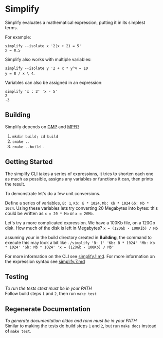 # Simplify

Simplify evaluates a mathematical expression, putting it in its simplest terms.

For example:

`simplify --isolate x '2(x + 2) = 5'`\
`x = 0.5`

Simplify also works with multiple variables:

`simplify --isolate y '2 + x * y^4 = 10`\
`y = 8 / x \ 4`.

Variables can also be assigned in an expression:

`simplify 'x : 2' 'x - 5'`\
`2`\
`-3`

## Building

Simplify depends on [GMP](https://www.gmplib.org) and [MPFR](https://www.mpfr.org)

1. `mkdir build; cd build`
2. `cmake ..`
3. `cmake --build .`

## Getting Started

The simplify CLI takes a series of expressions, it tries to shorten each one as much as possible,
assigns any variables or functions it can, then prints the result.

To demonstrate let's do a few unit conversions.

Define a series of variables, `B: 1`, `Kb: B * 1024`, `Mb: Kb * 1024` `Gb: Mb * 1024`.
Using these variables lets try converting 20 Megabytes into bytes: this could be written as `x = 20 * Mb` or `x = 20Mb`.

Let's try a more complicated expression. We have a 100Kb file, on a 120Gb disk.
How much of the disk is left in Megabytes? `x = (120Gb - 100Kib) / Mb`

assuming your in the build directory created in __Building__, the command to execute
this may look a bit like `./simplify 'B: 1' 'Kb: B * 1024' 'Mb: Kb * 1024' 'Gb: Mb * 1024' 'x = (120Gb - 100Kb) / Mb'`

For more information on the CLI see [simplify.1.md](docs/simplify.1.md).
For more information on the expression syntax see [simplify.7.md](docs/simplify.7.md)

## Testing

_To run the tests ctest must be in your PATH_\
Follow build steps `1` and `2`, then run `make test`

## Regenerate Documentation

_To generate documentation cldoc and ronn must be in your PATH_\
Similar to making the tests do build steps `1` and `2`, but run `make docs` instead of `make test`.
